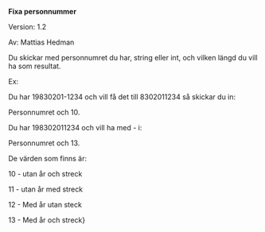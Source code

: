 **Fixa personnummer**

Version: 1.2

Av: Mattias Hedman

Du skickar med personnumret du har, string eller int, och vilken längd du vill ha som resultat.

Ex:

Du har 19830201-1234 och vill få det till 8302011234 så skickar du in:

Personnumret och 10.

Du har 198302011234 och vill ha med - i:

Personnumret och 13.

De värden som finns är:

10 - utan år och streck

11 - utan år med streck

12 - Med år utan steck

13 - Med år och streck}